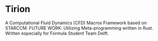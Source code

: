 # Tirion
A Computational Fluid Dynamics (CFD) Macros Framework based on STARCCM.
FUTURE WORK: Utilizing Meta-programming written in Rust.
Written especially for Formula Student Team Delft.
